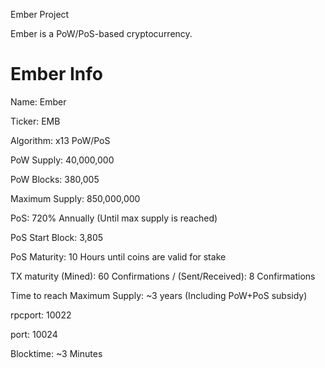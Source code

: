Ember Project

Ember is a PoW/PoS-based cryptocurrency.

Ember Info
===========================


Name: Ember

Ticker: EMB

Algorithm: x13 PoW/PoS

PoW Supply: 40,000,000

PoW Blocks: 380,005

Maximum Supply: 850,000,000

PoS: 720% Annually (Until max supply is reached)

PoS Start Block: 3,805

PoS Maturity: 10 Hours until coins are valid for stake

TX maturity (Mined): 60 Confirmations / (Sent/Received): 8 Confirmations

Time to reach Maximum Supply:  ~3 years (Including PoW+PoS subsidy)

rpcport: 10022

port: 10024

Blocktime: ~3 Minutes